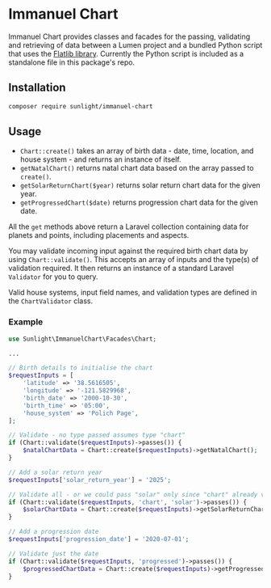 


# Immanuel Chart

Immanuel Chart provides classes and facades for the passing, validating and retrieving of data between a Lumen project and a bundled Python script that uses the [Flatlib library](https://github.com/flatangle/flatlib/). Currently the Python script is included as a standalone file in this package's repo.

## Installation

```bash
composer require sunlight/immanuel-chart
```

## Usage
* `Chart::create()` takes an array of birth data - date, time, location, and house system - and returns an instance of itself.
* `getNatalChart()` returns natal chart data based on the array passed to `create()`.
* `getSolarReturnChart($year)` returns solar return chart data for the given year.
* `getProgressedChart($date)` returns progression chart data for the given date.

All the `get` methods above return a Laravel collection containing data for planets and points, including placements and aspects.

You may validate incoming input against the required birth chart data by using `Chart::validate()`. This accepts an array of inputs and the type(s) of validation required. It then returns an instance of a standard Laravel `Validator` for you to query.

Valid house systems, input field names, and validation types are defined in the `ChartValidator` class.

### Example

```php
use Sunlight\ImmanuelChart\Facades\Chart;

...

// Birth details to initialise the chart
$requestInputs = [
    'latitude' => '38.5616505',
    'longitude' => '-121.5829968',
    'birth_date' => '2000-10-30',
    'birth_time' => '05:00',
    'house_system' => 'Polich Page',
];

// Validate - no type passed assumes type "chart"
if (Chart::validate($requestInputs)->passes()) {
    $natalChartData = Chart::create($requestInputs)->getNatalChart();
}

// Add a solar return year
$requestInputs['solar_return_year'] = '2025';

// Validate all - or we could pass "solar" only since "chart" already validated
if (Chart::validate($requestInputs, 'chart', 'solar')->passes()) {
    $solarChartData = Chart::create($requestInputs)->getSolarReturnChart($requestInputs['solar_return_year']);
}

// Add a progression date
$requestInputs['progression_date'] = '2020-07-01';

// Validate just the date
if (Chart::validate($requestInputs, 'progressed')->passes()) {
    $progressedChartData = Chart::create($requestInputs)->getProgressedChart($requestInputs['progression_date']);
}
```
